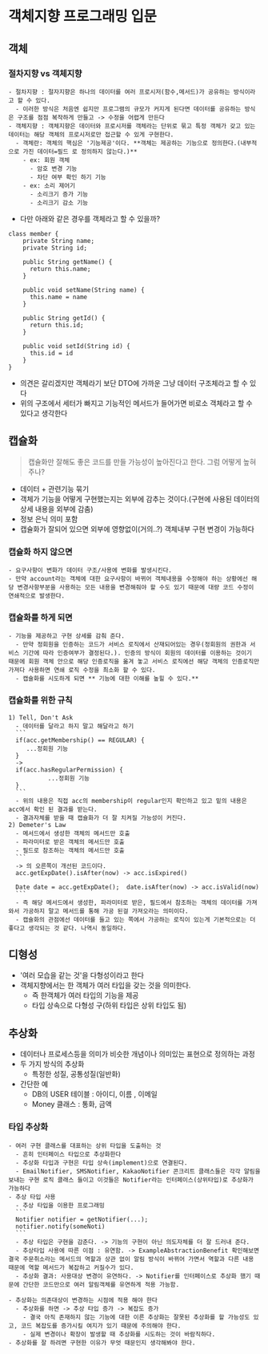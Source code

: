 # 객체지향 프로그래밍 입문
## 객체
  ### 절차지향 vs 객체지향
    - 절차지향 : 절자지향은 하나의 데이터를 여러 프로시저(함수,메서드)가 공유하는 방식이라고 할 수 있다.
      - 이러한 방식은 처음엔 쉽지만 프로그램의 규모가 커지게 된다면 데이터를 공유하는 방식은 구조를 점점 복작하게 만들고 -> 수정을 어렵게 만든다
    - 객체지향 : 객체지향은 데이터와 프로시저를 객체라는 단위로 묶고 특정 객체가 갖고 있는 데이터는 해당 객체의 프로시저로만 접근할 수 있게 구현한다.
      - 객체란: 객체의 핵심은 '기능제공'이다. **객체는 제공하는 기능으로 정의한다.(내부적으로 가진 데이터=필드 로 정의하지 않는다.)**
        - ex: 회원 객체
          - 암호 변경 기능
          - 차단 여부 확인 하기 기능
        - ex: 소리 제어기
          - 소리크기 증가 기능
          - 소리크기 감소 기능
  - 다만 아래와 같은 경우를 객체라고 할 수 있을까?
  ```
  class member {
      private String name;
      private String id;

      public String getName() {
        return this.name;
      }

      public void setName(String name) {
        this.name = name
      }

      public String getId() {
        return this.id;
      }

      public void setId(String id) {
        this.id = id
      }
  }
  ```
  - 의견은 갈리겠지만 객체라기 보단 DTO에 가까운 그냥 데이터 구조체라고 할 수 있다
  - 위의 구조에서 세터가 빠지고 기능적인 메서드가 들어가면 비로소 객체라고 할 수 있다고 생각한다
## 캡슐화
  > 캡슐화만 잘해도 좋은 코드를 만들 가능성이 높아진다고 한다. 그럼 어떻게 높혀주나?
  - 데이터 + 관련기능 묶기
  - 객체가 기능을 어떻게 구현했는지는 외부에 감추는 것이다.(구현에 사용된 데이터의 상세 내용을 외부에 감춤)
  - 정보 은닉 의미 포함
  - 캡슐화가 잘되어 있으면 외부에 영향없이(거의..?) 객체내부 구현 변경이 가능하다
  ### 캡슐화 하지 않으면
    - 요구사항이 변화가 데이터 구조/사용에 변화를 발생시킨다.
    - 만약 account라는 객체에 대한 요구사항이 바뀌어 객체내용을 수정해야 하는 상황에선 해당 변경사항부분을 사용하는 모든 내용을 변경해줘야 할 수도 있기 때문에 대량 코드 수정이 연쇄적으로 발생한다.
  ### 캡슐화를 하게 되면
    - 기능을 제공하고 구현 상세를 감춰 준다.
      - 만약 정회원을 인증하는 코드가 서비스 로직에서 산재되어있는 경우(정회원의 권한과 서비스 기간에 따라 인증여부가 결정된다.). 인증의 방식이 회원의 데이터를 이용하는 것이기 때문에 회원 객체 안으로 해당 인증로직을 옮겨 놓고 서비스 로직에선 해당 객체의 인증로직만 가져다 사용하면 연쇄 로직 수정을 최소화 할 수 있다.
      - 캡슐화를 시도하게 되면 ** 기능에 대한 이해를 높힐 수 있다.**
  ### 캡슐화를 위한 규칙
    1) Tell, Don't Ask
      - 데이터를 달라고 하지 말고 해달라고 하기
      ```
      if(acc.getMembership() == REGULAR) {
         ...정회원 기능
      }
      ->
      if(acc.hasRegularPermission) {
               ...정회원 기능
      }
      ```
      - 위의 내용은 직접 acc의 membership이 regular인지 확인하고 있고 밑의 내용은 acc에서 확인 된 결과를 받는다.
      - 결과자체를 받을 때 캡슐화가 더 잘 치켜질 가능성이 커진다.
    2) Demeter's Law
      - 메서드에서 생성한 객체의 메서드만 호출
      - 파라미터로 받은 객체의 메서드만 호출
      - 필드로 참조하는 객체의 메서드만 호출
      ```
      -> 의 오른쪽이 개선된 코드이다.
      acc.getExpDate().isAfter(now) -> acc.isExpired()

      Date date = acc.getExpDate();  date.isAfter(now) -> acc.isValid(now)
      ```
      - 즉 해당 메서드에서 생성한, 파라미터로 받은, 필드에서 참조하는 객체의 데이터를 가져와서 가공하지 말고 메서드를 통해 가공 된걸 가져오라는 의미이다.
      - 캡슐화의 관점에선 데이터를 들고 있는 쪽에서 가공하는 로직이 있는게 기본적으로는 더 좋다고 생각되는 것 같다. 나역시 동일하다.

## 디형성
  - '여러 모습을 같는 것'을 다형성이라고 한다
  - 객체지향에서는 한 객체가 여러 타입을 갖는 것을 의미한다.
    - 즉 한객체가 여러 타입의 기능을 제공
    - 타입 상속으로 다형성 구(하위 타입은 상위 타입도 됨)
## 추상화
  - 데이터나 프로세스등을 의미가 비슷한 개념이나 의미있는 표현으로 정의하는 과정
  - 두 가지 방식의 추상화
    - 특정한 성질, 공통성질(일반화)
  - 간단한 예
    - DB의 USER 테이블 : 아이디, 이름 , 이메일
    - Money 클래스 : 통화, 금액

  ### 타입 추상화
    - 여러 구현 클래스를 대표하는 상위 타입을 도출하는 것
      - 흔히 인터페이스 타입으로 추상화한다
      - 추상화 타입과 구현은 타입 상속(implement)으로 연결된다.
      - EmailNotifier, SMSNotifier, KakaoNotifier 콘크리트 클래스들은 각각 알림을 보내는 구현 로직 클래스 들이고 이것들은 Notifier라는 인터페이스(상위타입)로 추상화가 가능하다
    - 추상 타입 사용
      - 추상 타입을 이용한 프로그래밍
      ```
      Notifier notifier = getNotifier(...);
      notifier.notify(someNoti)
      ```
      - 추상 타입은 구현을 감춘다. -> 기능의 구현이 아닌 의도자체를 더 잘 드러내 준다.
      - 추상타입 사용에 따른 이점 : 유연함. -> ExampleAbstractionBenefit 확인해보면 결국 주문취소라는 메서드의 역할과 상관 없이 알림 방식이 바뀌어 가면서 역할과 다른 내용 때문에 역할 메서드가 복잡하고 커질수가 있다.
      - 추상화 결과: 사용대상 변경이 유연하다. -> Notifier를 인터페이스로 추상화 했기 때문에 간단한 코드만으로 여러 알림객체를 유연하게 적용 가능함.

    - 추상화는 의존대상이 변경하는 시점에 적용 해야 한다
      - 추상화를 하면 -> 추상 타입 증가 -> 복잡도 증가
        - 결국 아직 존재하지 않는 기능에 대한 이른 추상화는 잘못된 추상화를 할 가능성도 있고, 코드 복잡도를 증가시킬 여지가 있기 때문에 주의해야 한다.
        - 실제 변경이나 확장이 발생할 때 추상화를 시도하는 것이 바람직하다.
    - 추상화를 잘 하려면 구현한 이유가 무엇 때문인지 생각해봐야 한다.
